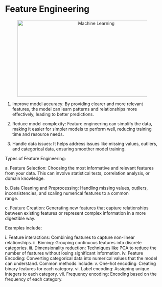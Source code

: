 # Feature Engineering
<figure style="text-align: center;">
  <img src="https://serokell.io/files/cf/cfkdnv2r.Feature__Engineering_pic1.png" alt="Machine Learning" width="500" height="250">
</figure>


   1. Improve model accuracy: By providing clearer and more relevant features, the model can learn patterns and relationships more 
      effectively, leading to better predictions.
      
   2. Reduce model complexity: Feature engineering can simplify the data, making it easier for simpler models to perform well, reducing         training time and resource needs.

   3. Handle data issues: It helps address issues like missing values, outliers, and categorical data, ensuring smoother model training.


Types of Feature Engineering:

  a. Feature Selection: Choosing the most informative and relevant features from your data. This can involve statistical tests,                correlation analysis, or domain knowledge.
    
  b. Data Cleaning and Preprocessing: Handling missing values, outliers, inconsistencies, and scaling numerical features to a common     
     range.
     
  c. Feature Creation: Generating new features that capture relationships between existing features or represent complex information in a      more digestible way. 
  
 Examples include:
 
  i. Feature interactions: Combining features to capture non-linear relationships.
 ii. Binning: Grouping continuous features into discrete categories.
iii. Dimensionality reduction: Techniques like PCA to reduce the number of features without losing significant information.
 iv. Feature Encoding: Converting categorical data into numerical values that the model can understand. Common methods include:
  v. One-hot encoding: Creating binary features for each category.
 vi. Label encoding: Assigning unique integers to each category.
vii. Frequency encoding: Encoding based on the frequency of each category.
